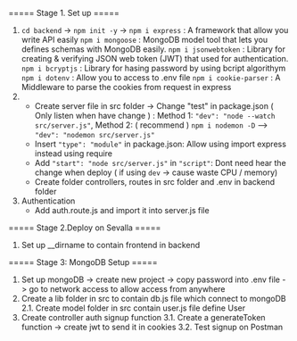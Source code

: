 ===== Stage 1. Set up =====
1. `cd backend` -> `npm init -y` ->
    `npm i express` : A framework that allow you write API easily 
    `npm i mongoose` : MongoDB model tool that lets you defines schemas with MongoDB easily. 
    `npm i jsonwebtoken` : Library for creating & verifying JSON web token (JWT) that used for authentication. 
    `npm i bcryptjs` : Library for hasing password by using bcript algorithym 
    `npm i dotenv` : Allow you to access to .env file
    `npm i cookie-parser` : A Middleware to parse the cookies from request in express
2. - Create server file in src folder -> Change "test" in package.json ( Only listen when have change ) : 
                                                        Method 1:
                                                        `"dev": "node --watch src/server.js"`,
                                                        Method 2: ( recommend )
                                                        `npm i nodemon -D` --> `"dev": "nodemon src/server.js"` 
    - Insert `"type": "module"` in package.json: Allow using import express instead using require
    - Add `"start": "node src/server.js"` in `"script"`: Dont need hear the change when deploy ( if using `dev` -> cause waste CPU / memory)
    - Create folder controllers, routes in src folder and .env in backend folder
3. Authentication
    - Add auth.route.js and import it into server.js file 

===== Stage 2.Deploy on Sevalla =====

1. Set up __dirname to contain frontend in backend

===== Stage 3: MongoDB Setup =====

1. Set up mongoDB -> create new project -> copy password into .env file -> go to network access to allow access from anywhere 
2. Create a lib folder in src to contain db.js file which connect to mongoDB
2.1. Create model folder in src contain user.js file define User
3. Create controller auth signup function 
3.1. Create a generateToken function -> create jwt to send it in cookies
3.2. Test signup on Postman